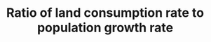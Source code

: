 ---
title: Ratio  of  land  consumption  rate  to  population  growth  rate
permalink: /11-3-1/
sdg_goal: 11
layout: indicator
indicator: 11.3.1
indicator_variable: null
graph: null
graph_type_description: ERS  does  not  have  data
graph_status_notes: unk
variable_description: null
variable_notes: null
un_designated_tier: '2'
un_custodial_agency: 'UN  HABITAT  (Partnering  Agencies:  :UNEP)  '
target_id: '11.3'
has_metadata: false
goal_meta_link: 'http://unstats.un.org/sdgs/files/metadata-compilation/Metadata-Goal-11.pdf'
goal_meta_link_page: 5
indicator_name: Ratio  of  land  consumption  rate  to  population  growth  rate
target: >-
  By  2030,  enhance  inclusive  and  sustainable  urbanization  and  capacity  for  participatory,  integrated  and  sustainable  human  settlement  planning  and  management  in  all  countries.
source_title: null
source_notes: null
published: true  

---